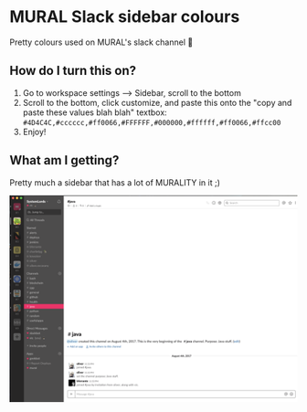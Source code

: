 # MURAL Slack sidebar colours

Pretty colours used on MURAL's slack channel 🌈

## How do I turn this on?

1. Go to workspace settings --> Sidebar, scroll to the bottom
2. Scroll to the bottom, click customize, and paste this onto the "copy and paste these values blah blah" textbox: `#4D4C4C,#cccccc,#ff0066,#FFFFFF,#000000,#ffffff,#ff0066,#ffcc00`
3. Enjoy!

## What am I getting?

Pretty much a sidebar that has a lot of MURALITY in it ;)


![Murally](https://github.com/Korrd/dev-env-configs/blob/master/slack/mural-style/pics/murally-slack.png "Murally")
